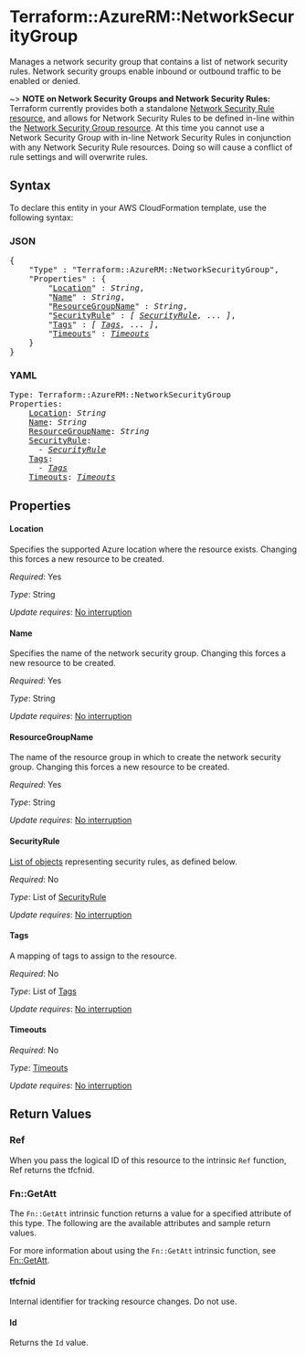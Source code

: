 # Terraform::AzureRM::NetworkSecurityGroup

Manages a network security group that contains a list of network security rules.  Network security groups enable inbound or outbound traffic to be enabled or denied.

~> **NOTE on Network Security Groups and Network Security Rules:** Terraform currently
provides both a standalone [Network Security Rule resource](network_security_rule.html), and allows for Network Security Rules to be defined in-line within the [Network Security Group resource](network_security_group.html).
At this time you cannot use a Network Security Group with in-line Network Security Rules in conjunction with any Network Security Rule resources. Doing so will cause a conflict of rule settings and will overwrite rules.

## Syntax

To declare this entity in your AWS CloudFormation template, use the following syntax:

### JSON

<pre>
{
    "Type" : "Terraform::AzureRM::NetworkSecurityGroup",
    "Properties" : {
        "<a href="#location" title="Location">Location</a>" : <i>String</i>,
        "<a href="#name" title="Name">Name</a>" : <i>String</i>,
        "<a href="#resourcegroupname" title="ResourceGroupName">ResourceGroupName</a>" : <i>String</i>,
        "<a href="#securityrule" title="SecurityRule">SecurityRule</a>" : <i>[ <a href="securityrule.md">SecurityRule</a>, ... ]</i>,
        "<a href="#tags" title="Tags">Tags</a>" : <i>[ <a href="tags.md">Tags</a>, ... ]</i>,
        "<a href="#timeouts" title="Timeouts">Timeouts</a>" : <i><a href="timeouts.md">Timeouts</a></i>
    }
}
</pre>

### YAML

<pre>
Type: Terraform::AzureRM::NetworkSecurityGroup
Properties:
    <a href="#location" title="Location">Location</a>: <i>String</i>
    <a href="#name" title="Name">Name</a>: <i>String</i>
    <a href="#resourcegroupname" title="ResourceGroupName">ResourceGroupName</a>: <i>String</i>
    <a href="#securityrule" title="SecurityRule">SecurityRule</a>: <i>
      - <a href="securityrule.md">SecurityRule</a></i>
    <a href="#tags" title="Tags">Tags</a>: <i>
      - <a href="tags.md">Tags</a></i>
    <a href="#timeouts" title="Timeouts">Timeouts</a>: <i><a href="timeouts.md">Timeouts</a></i>
</pre>

## Properties

#### Location

Specifies the supported Azure location where the resource exists. Changing this forces a new resource to be created.

_Required_: Yes

_Type_: String

_Update requires_: [No interruption](https://docs.aws.amazon.com/AWSCloudFormation/latest/UserGuide/using-cfn-updating-stacks-update-behaviors.html#update-no-interrupt)

#### Name

Specifies the name of the network security group. Changing this forces a new resource to be created.

_Required_: Yes

_Type_: String

_Update requires_: [No interruption](https://docs.aws.amazon.com/AWSCloudFormation/latest/UserGuide/using-cfn-updating-stacks-update-behaviors.html#update-no-interrupt)

#### ResourceGroupName

The name of the resource group in which to create the network security group. Changing this forces a new resource to be created.

_Required_: Yes

_Type_: String

_Update requires_: [No interruption](https://docs.aws.amazon.com/AWSCloudFormation/latest/UserGuide/using-cfn-updating-stacks-update-behaviors.html#update-no-interrupt)

#### SecurityRule

[List of objects](/docs/configuration/attr-as-blocks.html) representing security rules, as defined below.

_Required_: No

_Type_: List of <a href="securityrule.md">SecurityRule</a>

_Update requires_: [No interruption](https://docs.aws.amazon.com/AWSCloudFormation/latest/UserGuide/using-cfn-updating-stacks-update-behaviors.html#update-no-interrupt)

#### Tags

A mapping of tags to assign to the resource.

_Required_: No

_Type_: List of <a href="tags.md">Tags</a>

_Update requires_: [No interruption](https://docs.aws.amazon.com/AWSCloudFormation/latest/UserGuide/using-cfn-updating-stacks-update-behaviors.html#update-no-interrupt)

#### Timeouts

_Required_: No

_Type_: <a href="timeouts.md">Timeouts</a>

_Update requires_: [No interruption](https://docs.aws.amazon.com/AWSCloudFormation/latest/UserGuide/using-cfn-updating-stacks-update-behaviors.html#update-no-interrupt)

## Return Values

### Ref

When you pass the logical ID of this resource to the intrinsic `Ref` function, Ref returns the tfcfnid.

### Fn::GetAtt

The `Fn::GetAtt` intrinsic function returns a value for a specified attribute of this type. The following are the available attributes and sample return values.

For more information about using the `Fn::GetAtt` intrinsic function, see [Fn::GetAtt](https://docs.aws.amazon.com/AWSCloudFormation/latest/UserGuide/intrinsic-function-reference-getatt.html).

#### tfcfnid

Internal identifier for tracking resource changes. Do not use.

#### Id

Returns the <code>Id</code> value.


